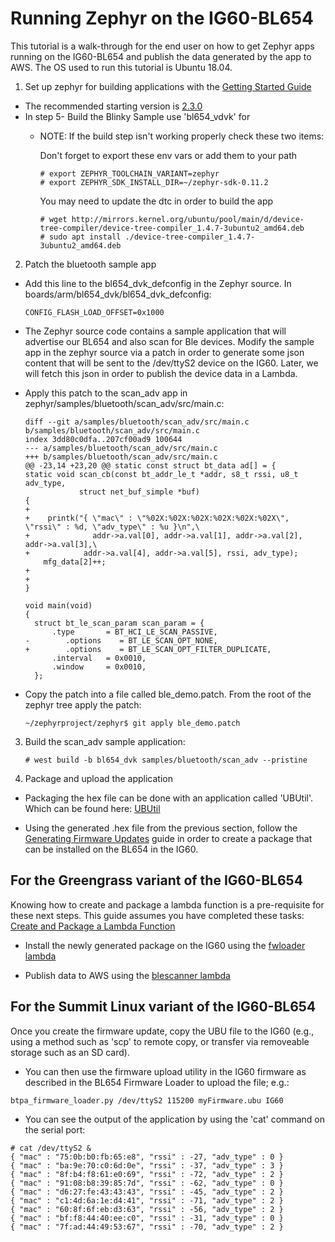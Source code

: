 # Running Zephyr on the IG60-BL654

This tutorial is a walk-through for the end user on how to get Zephyr apps running on the IG60-BL654 and publish the data generated by the app to AWS.
The OS used to run this tutorial is Ubuntu 18.04.

1.  Set up zephyr for building applications with the [Getting Started Guide](https://docs.zephyrproject.org/latest/getting_started/index.html)

  - The recommended starting version is [2.3.0](https://github.com/zephyrproject-rtos/zephyr/tree/zephyr-v2.3.0)
  - In step 5- Build the Blinky Sample use 'bl654_vdvk' for <your-board-name>
    * NOTE: If the build step isn't working properly check these two items:

        Don't forget to export these env vars or add them to your path
  
        ```
        # export ZEPHYR_TOOLCHAIN_VARIANT=zephyr
        # export ZEPHYR_SDK_INSTALL_DIR=~/zephyr-sdk-0.11.2
        ```

        You may need to update the dtc in order to build the app

        ```
        # wget http://mirrors.kernel.org/ubuntu/pool/main/d/device-tree-compiler/device-tree-compiler_1.4.7-3ubuntu2_amd64.deb
        # sudo apt install ./device-tree-compiler_1.4.7-3ubuntu2_amd64.deb
        ```
   

2.  Patch the bluetooth sample app
  - Add this line to the bl654_dvk_defconfig in the Zephyr source. In boards/arm/bl654_dvk/bl654_dvk_defconfig:

    ```
    CONFIG_FLASH_LOAD_OFFSET=0x1000
    ```

  - The Zephyr source code contains a sample application that will advertise our BL654 and also scan for Ble devices. Modify the sample app in the zephyr source via a patch in order to generate some json content that will be sent to the /dev/ttyS2 device on the IG60.  Later, we will fetch this json in order to publish the device data in a Lambda.  
  
  - Apply this patch to the scan_adv app in zephyr/samples/bluetooth/scan_adv/src/main.c:

    ```
    diff --git a/samples/bluetooth/scan_adv/src/main.c b/samples/bluetooth/scan_adv/src/main.c
    index 3dd80c0dfa..207cf00ad9 100644
    --- a/samples/bluetooth/scan_adv/src/main.c
    +++ b/samples/bluetooth/scan_adv/src/main.c
    @@ -23,14 +23,20 @@ static const struct bt_data ad[] = {
    static void scan_cb(const bt_addr_le_t *addr, s8_t rssi, u8_t adv_type,
                struct net_buf_simple *buf)
    {
    +
    +    printk("{ \"mac\" : \"%02X:%02X:%02X:%02X:%02X:%02X\", \"rssi\" : %d, \"adv_type\" : %u }\n",\ 
    +              addr->a.val[0], addr->a.val[1], addr->a.val[2], addr->a.val[3],\ 
    +            addr->a.val[4], addr->a.val[5], rssi, adv_type);
        mfg_data[2]++;
    +    
    +
    }
  
    void main(void)
    {
      struct bt_le_scan_param scan_param = {
          .type       = BT_HCI_LE_SCAN_PASSIVE,
    -        .options    = BT_LE_SCAN_OPT_NONE,
    +        .options    = BT_LE_SCAN_OPT_FILTER_DUPLICATE,
          .interval   = 0x0010,
          .window     = 0x0010,
      };
    ```
  - Copy the patch into a file called ble_demo.patch.  From the root of the zephyr tree apply the patch:

    ```
    ~/zephyrproject/zephyr$ git apply ble_demo.patch
    ```

3. Build the scan_adv sample application:
  
    ```
    # west build -b bl654_dvk samples/bluetooth/scan_adv --pristine
    ```

4. Package and upload the application

  - Packaging the hex file can be done with an application called 'UBUtil'.  Which can be found here: [UBUtil](https://github.com/LairdCP/ubutil)

  - Using the generated .hex file from the previous section, follow the [Generating Firmware Updates](https://documentation.lairdconnect.com/Builds/IG60-BL654-GREENGRASS/latest/Content/Topics/6%20-%20Software%20Reference/BL654%20Programming%20Guide/Generating%20Firmware%20Updates.htm) guide in order to create a package that can be installed on the BL654 in the IG60.

## For the Greengrass variant of the IG60-BL654

  Knowing how to create and package a lambda function is a pre-requisite for these next steps.  This guide assumes you have completed these tasks: [Create and Package a Lambda Function](https://documentation.lairdconnect.com/Builds/IG60-BL654-GREENGRASS/latest/Content/Topics/5%20-%20Using%20the%20Device/Greengrass%20Getting%20Started/Create%20and%20Package%20a%20Lambda%20Function.htm)

  - Install the newly generated package on the IG60 using the [fwloader lambda](https://github.com/LairdCP/igsdk/blob/master/aws/lambdas/bluetooth5/fwloader/fwloader.py)

  - Publish data to AWS using the [blescanner lambda](https://github.com/LairdCP/igsdk/tree/master/aws/lambdas/bluetooth5/blescanner)

## For the Summit Linux variant of the IG60-BL654

Once you create the firmware update, copy the UBU file to the IG60 (e.g., using a method such as 'scp' to remote copy, or transfer via removeable storage such as an SD card).  

  - You can then use the firmware upload utility in the IG60 firmware as described in the BL654 Firmware Loader to upload the file; e.g.:
  
  ```
  btpa_firmware_loader.py /dev/ttyS2 115200 myFirmware.ubu IG60 
  ```
  - You can see the output of the application by using the 'cat' command on the serial port:

  ```
  # cat /dev/ttyS2 &
  { "mac" : "75:0b:b0:fb:65:e8", "rssi" : -27, "adv_type" : 0 }
  { "mac" : "ba:9e:70:c0:6d:0e", "rssi" : -37, "adv_type" : 3 }
  { "mac" : "8f:b4:f8:61:e0:69", "rssi" : -72, "adv_type" : 2 }
  { "mac" : "91:08:b8:39:85:7d", "rssi" : -62, "adv_type" : 0 }
  { "mac" : "d6:27:fe:43:43:43", "rssi" : -45, "adv_type" : 2 }
  { "mac" : "c1:4d:6a:1e:d4:41", "rssi" : -71, "adv_type" : 2 }
  { "mac" : "60:8f:6f:eb:d3:63", "rssi" : -56, "adv_type" : 2 }
  { "mac" : "bf:f8:44:40:ee:c0", "rssi" : -31, "adv_type" : 0 }
  { "mac" : "7f:ad:44:49:53:67", "rssi" : -70, "adv_type" : 2 }
  ```
